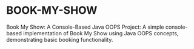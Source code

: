 # BOOK-MY-SHOW
Book My Show: A Console-Based Java OOPS Project: A simple console-based implementation of Book My Show using Java OOPS concepts, demonstrating basic booking functionality.
